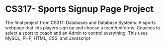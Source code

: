 # CS317- Sports Signup Page Project
 The final project from CS317: Databases and Database Systems. A sports webpage that lets players sign up and choose a team/uniforms. Coaches to select a sport to coach and an Admin to control everything. This uses MySQL, PHP, HTML, CSS, and Javascript

